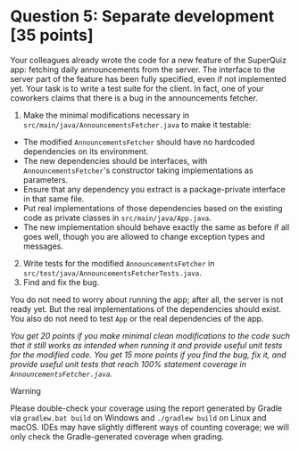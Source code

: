 # Question 5: Separate development [35 points]

Your colleagues already wrote the code for a new feature of the SuperQuiz app: fetching daily announcements from the server.
The interface to the server part of the feature has been fully specified, even if not implemented yet.
Your task is to write a test suite for the client.
In fact, one of your coworkers claims that there is a bug in the announcements fetcher.

1. Make the minimal modifications necessary in `src/main/java/AnnouncementsFetcher.java` to make it testable:
  - The modified `AnnouncementsFetcher` should have no hardcoded dependencies on its environment.
  - The new dependencies should be interfaces, with `AnnouncementsFetcher`'s constructor taking implementations as parameters.
  - Ensure that any dependency you extract is a package-private interface in that same file.
  - Put real implementations of those dependencies based on the existing code as private classes in `src/main/java/App.java`.
  - The new implementation should behave exactly the same as before if all goes well, though you are allowed to change exception types and messages.
2. Write tests for the modified `AnnouncementsFetcher` in `src/test/java/AnnouncementsFetcherTests.java`.
3. Find and fix the bug.

You do not need to worry about running the app; after all, the server is not ready yet. But the real implementations of the dependencies should exist.
You also do not need to test `App` or the real dependencies of the app.

_You get 20 points if you make minimal clean modifications to the code such that it still works as intended when running it and provide useful unit tests for the modified code._
_You get 15 more points if you find the bug, fix it, and provide useful unit tests that reach 100% statement coverage in `AnnouncementsFetcher.java`._

> [!WARNING]
> Please double-check your coverage using the report generated by Gradle via `gradlew.bat build` on Windows and `./gradlew build` on Linux and macOS.
> IDEs may have slightly different ways of counting coverage; we will only check the Gradle-generated coverage when grading.
